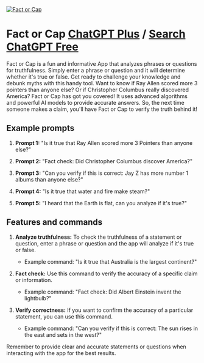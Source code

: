 
[![Fact or Cap](https://files.oaiusercontent.com/file-wFOnICYe3q7yGmd3lzFC8w2u?se=2123-10-19T14%3A18%3A04Z&sp=r&sv=2021-08-06&sr=b&rscc=max-age%3D31536000%2C%20immutable&rscd=attachment%3B%20filename%3DDALLE_2023-11-12_09.11.40_-_Design_a_circular_logo_for_an_app_named_Fact_or_Cap._The_logo_should_feature_the_app_name_in_graffiti-style_font_using_black_and_gold_colors._The_d%2520%25281%2529.png&sig=P9ImdPOsYIva%2B6ABFeZXc9MGdvx9ocfy6cuYidu%2BGXo%3D)](https://chat.openai.com/g/g-TzcFHA2QH-fact-or-cap)

# Fact or Cap [ChatGPT Plus](https://chat.openai.com/g/g-TzcFHA2QH-fact-or-cap) / [Search ChatGPT Free](https://gptcall.net/index.html#/?search=Fact%20or%20Cap)

Fact or Cap is a fun and informative App that analyzes phrases or questions for truthfulness. Simply enter a phrase or question and it will determine whether it's true or false. Get ready to challenge your knowledge and debunk myths with this handy tool. Want to know if Ray Allen scored more 3 pointers than anyone else? Or if Christopher Columbus really discovered America? Fact or Cap has got you covered! It uses advanced algorithms and powerful AI models to provide accurate answers. So, the next time someone makes a claim, you'll have Fact or Cap to verify the truth behind it!

## Example prompts

1. **Prompt 1:** "Is it true that Ray Allen scored more 3 Pointers than anyone else?"

2. **Prompt 2:** "Fact check: Did Christopher Columbus discover America?"

3. **Prompt 3:** "Can you verify if this is correct: Jay Z has more number 1 albums than anyone else?"

4. **Prompt 4:** "Is it true that water and fire make steam?"

5. **Prompt 5:** "I heard that the Earth is flat, can you analyze if it's true?"


## Features and commands

1. **Analyze truthfulness:** To check the truthfulness of a statement or question, enter a phrase or question and the app will analyze if it's true or false.
    - Example command: "Is it true that Australia is the largest continent?"

2. **Fact check:** Use this command to verify the accuracy of a specific claim or information.
    - Example command: "Fact check: Did Albert Einstein invent the lightbulb?"

3. **Verify correctness:** If you want to confirm the accuracy of a particular statement, you can use this command.
    - Example command: "Can you verify if this is correct: The sun rises in the east and sets in the west?"

Remember to provide clear and accurate statements or questions when interacting with the app for the best results.


